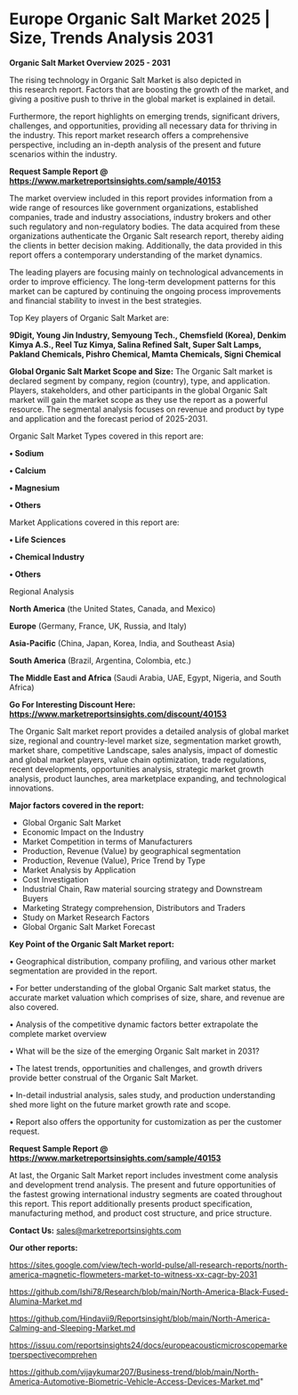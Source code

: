 # Europe Organic Salt Market 2025 | Size, Trends Analysis 2031

<Strong> Organic Salt Market Overview 2025 - 2031</strong>

The rising technology in Organic Salt Market is also depicted in this research report. Factors that are boosting the growth of the market, and giving a positive push to thrive in the global market is explained in detail.

Furthermore, the report highlights on emerging trends, significant drivers, challenges, and opportunities, providing all necessary data for thriving in the industry. This report market research offers a comprehensive perspective, including an in-depth analysis of the present and future scenarios within the industry.

<strong>Request Sample Report @ <a href=https://www.marketreportsinsights.com/sample/40153>https://www.marketreportsinsights.com/sample/40153</a></strong>

The market overview included in this report provides information from a wide range of resources like government organizations, established companies, trade and industry associations, industry brokers and other such regulatory and non-regulatory bodies. The data acquired from these organizations authenticate the Organic Salt research report, thereby aiding the clients in better decision making. Additionally, the data provided in this report offers a contemporary understanding of the market dynamics.

The leading players are focusing mainly on technological advancements in order to improve efficiency. The long-term development patterns for this market can be captured by continuing the ongoing process improvements and financial stability to invest in the best strategies.

Top Key players of Organic Salt Market are:

<strong>9Digit, Young Jin Industry, Semyoung Tech., Chemsfield (Korea), Denkim Kimya A.S., Reel Tuz Kimya, Salina Refined Salt, Super Salt Lamps, Pakland Chemicals, Pishro Chemical, Mamta Chemicals, Signi Chemical</strong>

<strong><b>Global Organic Salt Market Scope and Size:</b></strong>
The Organic Salt market is declared segment by company, region (country), type, and application. Players, stakeholders, and other participants in the global Organic Salt market will gain the market scope as they use the report as a powerful resource. The segmental analysis focuses on revenue and product by type and application and the forecast period of 2025-2031.

Organic Salt Market Types covered in this report are:

<strong>•  Sodium

•  Calcium

•  Magnesium

•  Others</strong>

Market Applications covered in this report are:

<strong>•  Life Sciences

•  Chemical Industry

•  Others</strong> 

Regional Analysis

<strong>North America</strong> (the United States, Canada, and Mexico)

<strong>Europe</strong> (Germany, France, UK, Russia, and Italy)

<strong>Asia-Pacific</strong> (China, Japan, Korea, India, and Southeast Asia)

<strong>South America</strong> (Brazil, Argentina, Colombia, etc.)

<strong>The Middle East and Africa</strong> (Saudi Arabia, UAE, Egypt, Nigeria, and South Africa)

<strong>Go For Interesting Discount Here: <a href=https://www.marketreportsinsights.com/discount/40153>https://www.marketreportsinsights.com/discount/40153</a></strong>

The Organic Salt market report provides a detailed analysis of global market size, regional and country-level market size, segmentation market growth, market share, competitive Landscape, sales analysis, impact of domestic and global market players, value chain optimization, trade regulations, recent developments, opportunities analysis, strategic market growth analysis, product launches, area marketplace expanding, and technological innovations.

<strong><b>Major factors covered in the report:</b></strong>
<ul>
  <li>Global Organic Salt Market </li>
  <li>Economic Impact on the Industry</li>
  <li>Market Competition in terms of Manufacturers</li>
  <li>Production, Revenue (Value) by geographical segmentation</li>
  <li>Production, Revenue (Value), Price Trend by Type</li>
  <li>Market Analysis by Application</li>
  <li>Cost Investigation</li>
  <li>Industrial Chain, Raw material sourcing strategy and Downstream Buyers</li>
  <li>Marketing Strategy comprehension, Distributors and Traders</li>
  <li>Study on Market Research Factors</li>
  <li>Global Organic Salt Market Forecast</li>
</ul>

<strong><b>Key Point of the Organic Salt Market report:</b></strong>

• Geographical distribution, company profiling, and various other market segmentation are provided in the report.

• For better understanding of the global Organic Salt market status, the accurate market valuation which comprises of size, share, and revenue are also covered.

• Analysis of the competitive dynamic factors better extrapolate the complete market overview

• What will be the size of the emerging Organic Salt market in 2031?

• The latest trends, opportunities and challenges, and growth drivers provide better construal of the Organic Salt Market.

• In-detail industrial analysis, sales study, and production understanding shed more light on the future market growth rate and scope.

• Report also offers the opportunity for customization as per the customer request.

<strong>Request Sample Report @ <a href=https://www.marketreportsinsights.com/sample/40153>https://www.marketreportsinsights.com/sample/40153</a></strong>

At last, the Organic Salt Market report includes investment come analysis and development trend analysis. The present and future opportunities of the fastest growing international industry segments are coated throughout this report. This report additionally presents product specification, manufacturing method, and product cost structure, and price structure.

<strong>Contact Us:</strong>
sales@marketreportsinsights.com

<strong>Our other reports:</strong>

<a href=https://sites.google.com/view/tech-world-pulse/all-research-reports/north-america-magnetic-flowmeters-market-to-witness-xx-cagr-by-2031>https://sites.google.com/view/tech-world-pulse/all-research-reports/north-america-magnetic-flowmeters-market-to-witness-xx-cagr-by-2031</a>

<a href=https://github.com/Ishi78/Research/blob/main/North-America-Black-Fused-Alumina-Market.md>https://github.com/Ishi78/Research/blob/main/North-America-Black-Fused-Alumina-Market.md</a>

<a href=https://github.com/Hindavii9/Reportsinsight/blob/main/North-America-Calming-and-Sleeping-Market.md>https://github.com/Hindavii9/Reportsinsight/blob/main/North-America-Calming-and-Sleeping-Market.md</a>

<a href=https://issuu.com/reportsinsights24/docs/europeacousticmicroscopemarketperspectivecomprehen>https://issuu.com/reportsinsights24/docs/europeacousticmicroscopemarketperspectivecomprehen</a>

<a href=https://github.com/vijaykumar207/Business-trend/blob/main/North-America-Automotive-Biometric-Vehicle-Access-Devices-Market.md>https://github.com/vijaykumar207/Business-trend/blob/main/North-America-Automotive-Biometric-Vehicle-Access-Devices-Market.md</a>"
